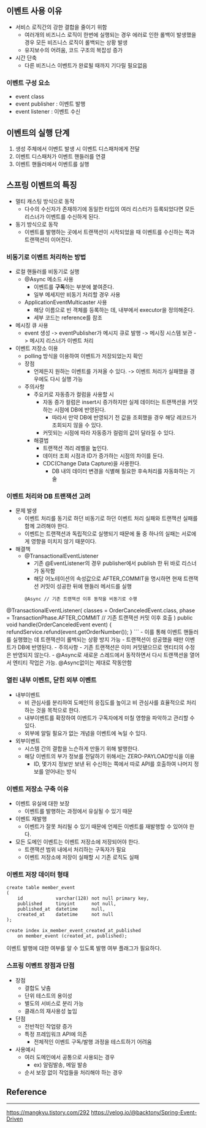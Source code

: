 ## 이벤트 사용 이유
- 서비스 로직간의 강한 결합을 줄이기 위함
  - 여러개의 비즈니스 로직이 한번에 실행되는 경우 에러로 인한 롤백이 발생했을 경우 모든 비즈니스 로직이 롤백되는 상황 발생
  - 유지보수의 어려움, 코드 구조의 복잡성 증가
- 시간 단축
  - 다른 비즈니스 이벤트가 완료될 때까지 기다릴 필요없음

### 이벤트 구성 요소
- event class
- event publisher : 이벤트 발행
- event listener : 이벤트 수신
  
## 이벤트의 실행 단계
1. 생성 주체에서 이벤트 발생 시 이벤트 디스패처에게 전달
2. 이벤트 디스패처가 이벤트 핸들러를 연결
3. 이벤트 핸들러에서 이벤트를 실행

## 스프링 이벤트의 특징
- 멀티 캐스팅 방식으로 동작
  - 다수의 수신자가 존재하기에 동일한 타입의 여러 리스터가 등록되었다면 모든 리스너가 이벤트를 수신하게 된다.
- 동기 방식으로 동작
  - 이벤트를 발행하는 곳에서 트랜잭션이 시작되었을 때 이벤트를 수신하는 쪽과 트랜잭션이 이어진다.

### 비동기로 이벤트 처리하는 방법
- 로컬 핸들러를 비동기로 실행
  - @Async 메소드 사용
    - 이벤트를 **구독**하는 부분에 붙여준다.
    - 일부 메세지만 비동기 처리할 경우 사용
  - ApplicationEventMulticaster 사용
    - 해당 이름으로 빈 객체를 등록하는 데, 내부에서 executor을 정의해준다.
    - 세부 코드는 reference를 참조
- 메시징 큐 사용
  - event 생성 -> eventPublisher가 메시지 큐로 발행 -> 메시징 시스템 보관 -> 메시지 리스너가 이벤트 처리
- 이벤트 저장소 이용
  - polling 방식을 이용하여 이벤트가 저장되었는지 확인
  - 장점
    - 언제든지 원하는 이벤트를 가져올 수 있다. -> 이벤트 처리가 실패했을 경우에도 다시 실행 가능
  - 주의사항
    - 주요키로 자동증가 컬럼을 사용할 시
      - 자동 증가 컬럼은 insert시 증가하지만 실제 데이터는 트랜잭션을 커밋하는 시점에 DB에 반영된다.
        - 따라서 만약 DB에 반영되기 전 값을 조회했을 경우 해당 레코드가 조회되지 않을 수 있다.
      - 커밋되는 시점에 따라 자동증가 컬럼의 값이 달라질 수 있다.
    - 해결법
      - 트랜잭션 격리 레벨을 높인다.
      - 데이터 조회 시점과 ID가 증가하는 시점의 차이를 둔다.
      - CDC(Change Data Capture)을 사용한다.
        - DB 내의 데이터 변경을 식별해 필요한 후속처리를 자동화하는 기술

### 이벤트 처리와 DB 트랜잭션 고려
- 문제 발생
  - 이벤트 처리를 동기로 하던 비동기로 하던 이벤트 처리 실패와 트랜잭션 실패를 함께 고려해야 한다.
  - 이벤트는 트랜잭션과 독립적으로 실행되기 때문에 둘 중 하나의 실패는 서로에게 영향을 미치지 않기 때문이다.
- 해결책
  - @TransactionalEventListener
    - 기존 @EventListener의 경우 publisher에서 publish 한 뒤 바로 리스너가 동작함
    - 해당 어노테이션의 속성값으로 AFTER_COMMIT을 명시하면 현재 트랜잭션 커밋이 성공한 뒤에 핸들러 메서드를 실행
    ```
    @Async // 기존 트랜잭션 이후 동작을 비동기로 수행
@TransactionalEventListener(
        classes = OrderCanceledEvent.class,
        phase = TransactionPhase.AFTER_COMMIT // 기존 트랜잭션 커밋 이후 호출
)
public void handle(OrderCanceledEvent event) {
    refundService.refund(event.getOrderNumber());
}
    ```
    - 이를 통해 이벤트 핸들러를 실행했는 데 트랜잭션이 롤백되는 상황 방지 가능
    - 트랜잭션이 성공했을 때만 이벤트가 DB에 반영된다.
    - 주의사항
      - 기존 트랜잭션은 이미 커밋됐으므로 엔티티의 수정은 반영되지 않는다.
      - @Async로 새로운 스레드에서 동작하면서 다시 트랜잭션을 열어서 엔티티 작업은 가능. @Async없이는 제대로 작동안함

### 열린 내부 이벤트, 닫힌 외부 이벤트
- 내부이벤트
  - 비 관심사를 분리하여 도메인의 응집도를 높이고 비 관심사를 효율적으로 처리하는 것을 목적으로 한다.
  - 내부이벤트를 확장하여 이벤트가 구독자에게 미칠 영향을 파악하고 관리할 수 있다.
  - 외부에 알릴 필요가 없는 개념을 이벤트에 녹일 수 있다.
- 외부이벤트
  - 시스템 간의 결합을 느슨하게 만들기 위해 발행한다.
  - 해당 이벤트의 부가 정보를 전달하기 위해서는 ZERO-PAYLOAD방식을 이용
    - ID, 몇가지 정보만 보낸 뒤 수신하는 쪽에서 따로 API를 호출하여 나머지 정보를 얻어내는 방식

### 이벤트 저장소 구축 이유
- 이벤트 유실에 대한 보장
  - 이벤트를 발행하는 과정에서 유실될 수 있기 때문
- 이벤트 재발행
  - 이벤트가 잘못 처리될 수 있기 때문에 언제든 이벤트를 재발행할 수 있어야 한다.
- 모든 도메인 이벤트는 이벤트 저장소에 저장되어야 한다.
  - 트랜잭션 범위 내에서 처리하는 구독자가 필요
  - 이벤트 저장소에 저장이 실패할 시 기존 로직도 실패

### 이벤트 저장 데이터 형태
```
create table member_event
(
    id            varchar(128) not null primary key,
    published     tinyint      not null,
    published_at  datetime     null,
    created_at    datetime     not null
);

create index ix_member_event_created_at_published
    on member_event (created_at, published);
```
이벤트 발행에 대한 여부를 알 수 있도록 발행 여부 플래그가 필요하다.

### 스프링 이벤트 장점과 단점
- 장점
  - 결합도 낮춤
  - 단위 테스트의 용이성
  - 별도의 서비스로 분리 가능
  - 클래스의 재사용성 높임
- 단점
  - 전반적인 작업량 증가
  - 특정 프레임워크 API에 의존
    - 전체적인 이벤트 구독/발행 과정을 테스트하기 어려움
- 사용예시
  - 여러 도메인에서 공통으로 사용되는 경우
    - ex) 알림발송, 메일 발송
  - 순서 보장 없이 작업들을 처리해야 하는 경우

## Reference
---
https://mangkyu.tistory.com/292
https://velog.io/@backtony/Spring-Event-Driven